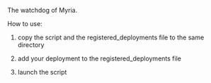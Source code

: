 The watchdog of Myria.

How to use:

1. copy the script and the registered_deployments file to the same directory

2. add your deployment to the registered_deployments file

3. launch the script

